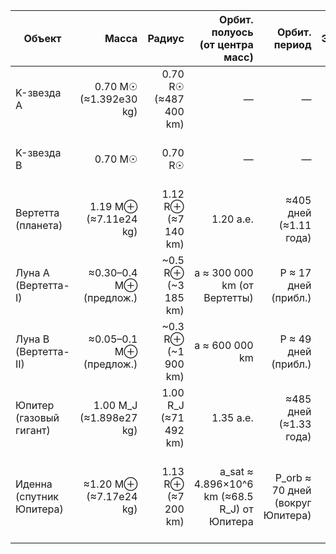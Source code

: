 | Объект                       |                   Масса |                Радиус |              Орбит. полуось (от центра масс) |                    Орбит. период | Эксцентриситет |     Наклон оси (объект) |                      Суточный период | Hill / Roche / доп.                                                |
| ---------------------------- | ----------------------: | --------------------: | -------------------------------------------: | -------------------------------: | -------------: | ----------------------: | -----------------------------------: | ------------------------------------------------------------------ |
| K-звезда A               |  0.70 M☉ (≈1.392e30 kg) | 0.70 R☉ (≈487 400 km) |                                            — |                                — |              — |                       — |                                    — | Светимость ≈0.40 L☉ (допущ.)                                       |
| K-звезда B               |                 0.70 M☉ |               0.70 R☉ |                                            — |                                — |              — |                       — |                                    — | Светимость ≈0.40 L☉; суммарно ≈0.80 L☉                             |
| Вертетта (планета)       |   1.19 M⊕ (≈7.11e24 kg) |   1.12 R⊕ (≈7 140 km) |                                    1.20 а.е. |           ≈405 дней (≈1.11 года) |  0.03 (прибл.) |     осевой наклон 23.5° |                    24 ч (предложено) | Hill_В ≈ 1.69×10^6 km; R_H*0.45 ≈ 760 000 km                       |
| Луна A (Вертетта-I)      | ≈0.30–0.4 M⊕ (предлож.) |   ~0.5 R⊕ (~3 185 km) |                 a ≈ 300 000 km (от Вертетты) |             P ≈ 17 дней (прибл.) |          ~0.01 |                       — |                                    — | внутри R_H; стабильна                                              |
| Луна B (Вертетта-II)     | ≈0.05–0.1 M⊕ (предлож.) |   ~0.3 R⊕ (~1 900 km) |                               a ≈ 600 000 km |             P ≈ 49 дней (прибл.) |          ~0.02 |                       — |                                    — | близко к границе 0.45 R_H, но допустимо                            |
| Юпитер (газовый гигант)  | 1.00 M_J (≈1.898e27 kg) | 1.00 R_J (≈71 492 km) |                                    1.35 а.е. |           ≈485 дней (≈1.33 года) |      0.02–0.05 | ось ~~3° (предположено) | ~10 часов (типично для газ. гиганта) | Hill_J ≈ 0.0837 а.е. ≈ 12.5×10^6 km                                |
| Иденна (спутник Юпитера) |  ≈1.20 M⊕ (≈7.17e24 kg) |   1.13 R⊕ (≈7 200 km) | a_sat ≈ 4.896×10^6 km (≈68.5 R_J) от Юпитера | P_orb ≈ 70 дней (вокруг Юпитера) |          ≈0.01 |     осевой наклон 15.5° |            P_rot = 36 часов (задано) | a_sat / R_H ≈ 0.39 (безопасно); Roche ≈ 56 000 km (много меньше a) |
